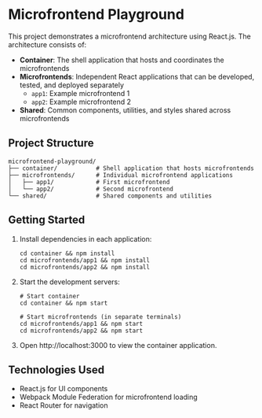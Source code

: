 # Microfrontend Playground

This project demonstrates a microfrontend architecture using React.js. The architecture consists of:

- **Container**: The shell application that hosts and coordinates the microfrontends
- **Microfrontends**: Independent React applications that can be developed, tested, and deployed separately
  - `app1`: Example microfrontend 1
  - `app2`: Example microfrontend 2
- **Shared**: Common components, utilities, and styles shared across microfrontends

## Project Structure

```
microfrontend-playground/
├── container/           # Shell application that hosts microfrontends
├── microfrontends/      # Individual microfrontend applications
│   ├── app1/            # First microfrontend
│   └── app2/            # Second microfrontend
└── shared/              # Shared components and utilities
```

## Getting Started

1. Install dependencies in each application:
   ```
   cd container && npm install
   cd microfrontends/app1 && npm install
   cd microfrontends/app2 && npm install
   ```

2. Start the development servers:
   ```
   # Start container
   cd container && npm start
   
   # Start microfrontends (in separate terminals)
   cd microfrontends/app1 && npm start
   cd microfrontends/app2 && npm start
   ```

3. Open http://localhost:3000 to view the container application.

## Technologies Used

- React.js for UI components
- Webpack Module Federation for microfrontend loading
- React Router for navigation